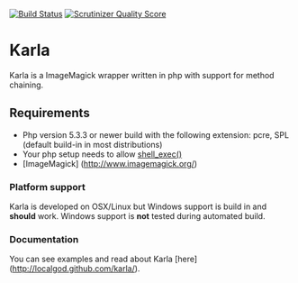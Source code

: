 [![Build Status](https://secure.travis-ci.org/localgod/karla.png?branch=master)](http://travis-ci.org/localgod/karla)
[![Scrutinizer Quality Score](https://scrutinizer-ci.com/g/localgod/Karla/badges/quality-score.png?s=5f6a3660329986ab8232c8010278f6545a028f4a)](https://scrutinizer-ci.com/g/localgod/Karla/)
# Karla

Karla is a ImageMagick wrapper written in php with support for method chaining. 

## Requirements

 * Php version 5.3.3 or newer build with the following extension: pcre, SPL (default build-in in most distributions)
 * Your php setup needs to allow [shell_exec()](http://php.net/manual/en/function.shell-exec.php)
 * [ImageMagick] (http://www.imagemagick.org/)
 
### Platform support

Karla is developed on OSX/Linux but Windows support is build in and **should** work. 
Windows support is **not** tested during automated build.

### Documentation

You can see examples and read about Karla [here] (http://localgod.github.com/karla/). 